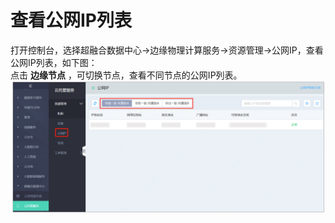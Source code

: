 # 查看公网IP列表
打开控制台，选择超融合数据中心->边缘物理计算服务->资源管理->公网IP，查看公网IP列表，如下图：</br>
点击 **边缘节点** ，可切换节点，查看不同节点的公网IP列表。
![公网IP列表查看连接](https://github.com/jdcloudcom/cn/blob/cn-Cloud-Cabinet-Service/image/Hyper-Converged-IDC/Cloud-Cabinet-Service/CCS003.png)
